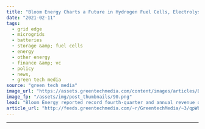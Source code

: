 ```yaml
---
title: "Bloom Energy Charts a Future in Hydrogen Fuel Cells, Electrolysis and Carbon Capture"
date: "2021-02-11"
tags: 
  - grid edge
  - microgrids
  - batteries
  - storage &amp; fuel cells
  - energy
  - other energy
  - finance &amp; vc
  - policy
  - news,
  - green tech media
source: "green tech media"
image_url: "https://assets.greentechmedia.com/content/images/articles/Bloom_Energy_XL.jpg"
image_fp: "/assets/img/post_thumbnails/90.png"
lead: "Bloom Energy reported record fourth-quarter and annual revenue on Wednesday and upped its target to reach profitability to 2021, a year ahead of schedule. A fourth-quarter sales surge brought annual fuel cell deliveries to 132.6 megawatts, while an e ..."
article_url: "http://feeds.greentechmedia.com/~r/GreentechMedia/~3/qpWbX8SEEM4/bloom-energy-sees-future-in-hydrogen-fuel-cells-electrolysis-and-carbon-capture"
---
```


---
